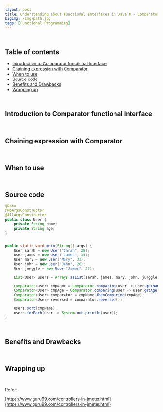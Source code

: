 ```yaml
---
layout: post
title: Understanding about Functional Interfaces in Java 8 - Comparator
bigimg: /img/path.jpg
tags: [Functional Programming]
---
```




<br>

## Table of contents
- [Introduction to Comparator functional interface](#introduction-to-comparator-functional-interface)
- [Chaining expression with Comparator](#chaining-expression-with-comparator)
- [When to use](#when-to-use)
- [Source code](#source-code)
- [Benefits and Drawbacks](#benefits-and-drawbacks)
- [Wrapping up](#wrapping-up)


<br>

## Introduction to Comparator functional interface





<br>

## Chaining expression with Comparator





<br>

## When to use






<br>

## Source code

```java
@Data
@NoArgsConstructor
@AllArgsConstructor
public class User {
    private String name;
    private String age;
}


public static void main(String[] args) {
    User sarah = new User("Sarah", 28);
    User james = new User("James", 35);
    User mary = new User("Mary", 33);
    User john = new User("John", 26);
    User junggle = new User("James", 23);

    List<User> users = Arrays.asList(sarah, james, mary, john, junggle);

    Comparator<User> cmpName = Comparator.comparing(user -> user.getName());
    Comparator<User> cmpAge = Comparator.comparing(user -> user.getAge());
    Comparator<User> comparator = cmpName.thenComparing(cmpAge);
    Comparator<User> reversed = comparator.reversed();

    users.sort(cmpName);
    users.forEach(user -> System.out.println(user));
}
```


<br>

## Benefits and Drawbacks




<br>

## Wrapping up







<br>

Refer:

[https://www.guru99.com/controllers-in-jmeter.html](https://www.guru99.com/controllers-in-jmeter.html)